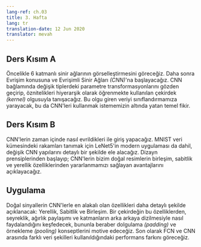 ```yaml
---
lang-ref: ch.03
title: 3. Hafta
lang: tr
translation-date: 12 Jun 2020
translator: mevah
---
```



## Ders Kısım A
<!-- 

We first see a visualization of a 6-layer neural network. Next we begin with the topic of Convolutions and Convolution Neural Networks (CNN). We review several types of parameter transformations in the context of CNNs and introduce the idea of a kernel, which is used to learn features in a hierarchical manner. Thereby allowing us to classify our input data which is the basic idea motivating the use of CNNs.

-->

Öncelikle 6 katmanlı sinir ağlarının görselleştirmesini göreceğiz. Daha sonra Evrişim konusuna ve Evrişimli Sinir Ağları *(CNN)*'na başlayacağız. CNN bağlamında değişik tiplerdeki parametre transformasyonlarını gözden geçirip, öznitelikleri hiyerarşik olarak öğrenmekte kullanılan çekirdek *(kernel)* olgusuyla tanışacağız. Bu olgu giren veriyi sınıflandırmamıza yarayacak, bu da CNN'leri kullanmak istememizin altında yatan temel fikir.

## Ders Kısım B
<!-- 
We give an introduction on how CNNs have evolved over time. We discuss in detail different CNN architectures, including a modern implementation of LeNet5 to exemplify the task of digit recognition on the MNIST dataset. Based on its design principles, we expand on the advantages of CNNs which allows us to exploit the compositionality, stationarity, and locality features of natural images.
-->
CNN'lerin zaman içinde nasıl evrildikleri ile giriş yapacağız. MNIST veri kümesindeki rakamları tanımak için LeNet5'in modern uygulaması da dahil, değişik CNN yapılarını detaylı bir şekilde ele alacağız. Dizayn prensiplerinden başlayıp; CNN'lerin bizim doğal resimlerin birleşim, sabitlik ve yerellik özelliklerinden yararlanmamızı sağlayan avantajlarını açıklayacağız.

## Uygulama
<!-- 
Properties of natural signals that are most relevant to CNNs are discussed in more detail, namely: Locality, Stationarity, and Compositionality. We explore precisely how a kernel exploits these features through sparsity, weight sharing and the stacking of layers, as well as motivate the concepts of padding and pooling. Finally, a performance comparison between FCN and CNN was done for different data modalities.
-->
Doğal sinyallerin CNN'lerle en alakalı olan özellikleri daha detaylı şekilde açıklanacak: Yerellik, Sabitlik ve Birleşim. Bir çekirdeğin bu özelliklerden, seyreklik, ağırlık paylaşımı ve katmanların arka arkaya dizilmesiyle nasıl faydalandığını keşfedecek, bununla beraber dolgulama *(padding)* ve örnekleme *(pooling)* konseptlerini motive edeceğiz. Son olarak FCN ve CNN arasında farklı veri şekilleri kullanıldığındaki performans farkını göreceğiz.